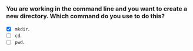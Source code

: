 ### You are working in the command line and you want to create a new directory. Which command do you use to do this?

- [x] `mkdir`.
- [ ] `cd`.
- [ ] `pwd`.
